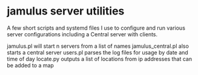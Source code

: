 # jamulus server utilities 
A few short scripts and systemd files I use to configure and run various server configurations including a Central server with clients.  
  
  jamulus.pl will start n servers from a list of names
  jamulus_central.pl also starts a central server
  users.pl parses the log files for usage by date and time of day
  locate.py outputs a list of locations from ip addresses that can be added to a map

